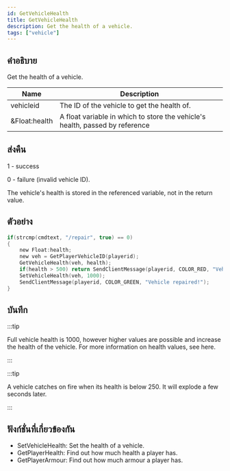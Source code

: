 ```yaml
---
id: GetVehicleHealth
title: GetVehicleHealth
description: Get the health of a vehicle.
tags: ["vehicle"]
---
```


## คำอธิบาย

Get the health of a vehicle.

| Name          | Description                                                                  |
| ------------- | ---------------------------------------------------------------------------- |
| vehicleid     | The ID of the vehicle to get the health of.                                  |
| &Float:health | A float variable in which to store the vehicle's health, passed by reference |

## ส่งคืน

1 - success

0 - failure (invalid vehicle ID).

The vehicle's health is stored in the referenced variable, not in the return value.

## ตัวอย่าง

```c
if(strcmp(cmdtext, "/repair", true) == 0)
{
    new Float:health;
    new veh = GetPlayerVehicleID(playerid);
    GetVehicleHealth(veh, health);
    if(health > 500) return SendClientMessage(playerid, COLOR_RED, "Vehicle doesn't need repairing!");
    SetVehicleHealth(veh, 1000);
    SendClientMessage(playerid, COLOR_GREEN, "Vehicle repaired!");
}
```

## บันทึก

:::tip

Full vehicle health is 1000, however higher values are possible and increase the health of the vehicle. For more information on health values, see here.

:::

:::tip

A vehicle catches on fire when its health is below 250. It will explode a few seconds later.

:::

## ฟังก์ชั่นที่เกี่ยวข้องกัน

- SetVehicleHealth: Set the health of a vehicle.
- GetPlayerHealth: Find out how much health a player has.
- GetPlayerArmour: Find out how much armour a player has.
